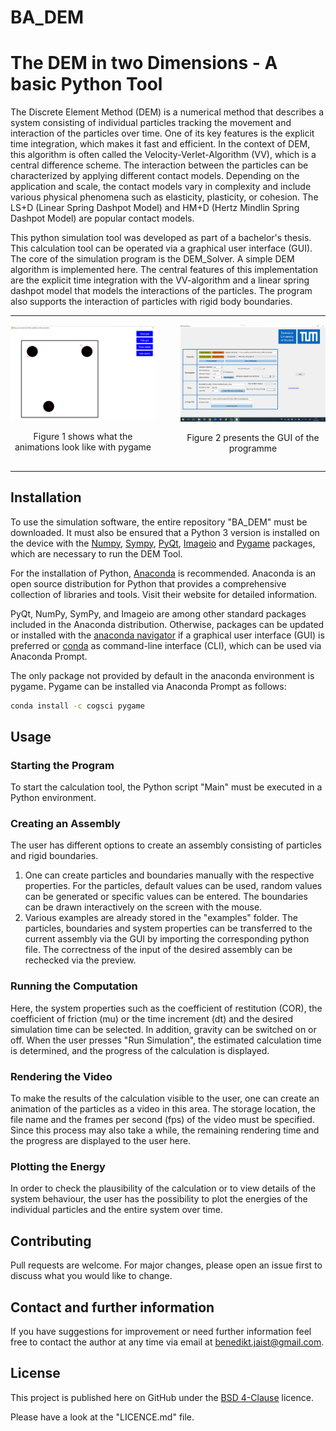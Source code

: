 # BA_DEM

# The DEM in two Dimensions - A basic Python Tool
The Discrete Element Method (DEM) is a numerical method that describes a system consisting of individual particles 
tracking the movement and interaction of the particles over time. One of its key features is the explicit 
time integration, which makes it fast and efficient. In the context of DEM, this algorithm is often called the 
Velocity-Verlet-Algorithm (VV), which is a central difference scheme. The interaction between the particles can be 
characterized by applying different contact models. Depending on the application and scale, the 
contact models vary in complexity and include various physical phenomena such as elasticity, plasticity, or cohesion. 
The LS+D (Linear Spring Dashpot Model) and HM+D (Hertz Mindlin Spring Dashpot Model) are popular contact models. 

This python simulation tool was developed as part of a bachelor's thesis. This calculation tool can be operated 
via a graphical user interface (GUI). The core of the simulation program is the DEM_Solver. A simple DEM algorithm is implemented here. 
The central features of this implementation are the explicit time integration with the VV-algorithm and a 
linear spring dashpot model that models the interactions of the particles. The program also supports the interaction 
of particles with rigid body boundaries.

---

<div style="display:flex;justify-content:center;align-items:center;">
  <div style="flex:1;padding-right:20px;">
    <img src="/images/animation_screenshot.png" alt="Image 1" style="width:100%;">
    <p align="center">Figure 1 shows what the animations look like with pygame</p>
  </div>
  <div style="flex:1;padding-left:20px;">
    <img src="/images/gui_screenshot.png" alt="Image 2" style="width:100%;">
    <p align="center">Figure 2 presents the GUI of the programme</p>
  </div>
</div>

---

## Installation
To use the simulation software, the entire repository "BA_DEM" must be downloaded. It must also be ensured that a 
Python 3 version is installed on the device with the [Numpy](https://numpy.org/), [Sympy](https://www.sympy.org/en/index.html), [PyQt](https://doc.qt.io/qtforpython/), [Imageio](https://imageio.readthedocs.io/en/stable/) and [Pygame](https://www.pygame.org/news) packages, which are necessary to run the DEM Tool. 

For the installation of Python, [Anaconda](https://www.anaconda.com/) is recommended. Anaconda is an open source distribution for Python 
that provides a comprehensive collection of libraries and tools. Visit their website for detailed information. 

PyQt, NumPy, SymPy, and Imageio are among other standard packages included in the Anaconda distribution.
Otherwise, packages can be updated or installed with the [anaconda navigator](https://docs.anaconda.com/navigator/index.html) 
if a graphical user interface (GUI) is preferred or [conda](https://conda.io/projects/conda/en/latest/user-guide/getting-started.html) 
as command-line interface (CLI), which can be used via Anaconda Prompt. 

The only package not provided by default in the anaconda environment is pygame. Pygame can be installed via Anaconda Prompt as follows:
```bash
conda install -c cogsci pygame
```

## Usage
### Starting the Program
To start the calculation tool, the Python script "Main" must be executed in a Python environment. 
### Creating an Assembly
The user has different options to create an assembly consisting of particles and rigid boundaries.
1. One can create particles and boundaries manually with the respective properties. For the particles, default values can 
be used, random values can be generated or specific values can be entered. The boundaries can be drawn interactively on the screen with the mouse.
2. Various examples are already stored in the "examples" folder. The particles, boundaries and system properties can be 
transferred to the current assembly via the GUI by importing the corresponding python file. 
The correctness of the input of the desired assembly can be rechecked via the preview. 
### Running the Computation
Here, the system properties such as the coefficient of restitution (COR), the coefficient of friction (mu) or 
the time increment (dt) and the desired simulation time can be selected. In addition, gravity can be switched on or off. 
When the user presses "Run Simulation", the estimated calculation time is determined, and the progress of the calculation is displayed. 
### Rendering the Video
To make the results of the calculation visible to the user, one can create an animation of the particles as a video in this area. 
The storage location, the file name and the frames per second (fps) of the video must be specified. Since this process may 
also take a while, the remaining rendering time and the progress are displayed to the user here. 
### Plotting the Energy 
In order to check the plausibility of the calculation or to view details of the system behaviour, the user has the possibility 
to plot the energies of the individual particles and the entire system over time.
## Contributing
Pull requests are welcome. For major changes, please open an issue first
to discuss what you would like to change.

## Contact and further information
If you have suggestions for improvement or need further information feel free to contact the author at any time via email at 
[benedikt.jaist@gmail.com](mailto:benedikt.jaist@gmail.com?subject=DEM%20Simulation%20Tool).

## License
This project is published here on GitHub under the [BSD 4-Clause](https://spdx.org/licenses/BSD-4-Clause.html) licence. 

Please have a look at the "LICENCE.md" file. 
